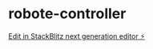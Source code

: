 # robote-controller

[Edit in StackBlitz next generation editor ⚡️](https://stackblitz.com/~/github.com/ahmed-abdat/robote-controller)
